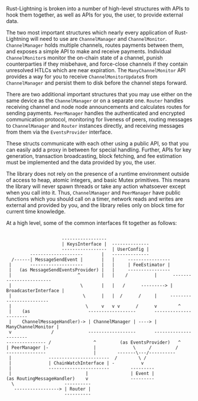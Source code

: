 Rust-Lightning is broken into a number of high-level structures with APIs to hook them
together, as well as APIs for you, the user, to provide external data.

The two most important structures which nearly every application of Rust-Lightning will
need to use are `ChannelManager` and `ChannelMonitor`. `ChannelManager` holds multiple
channels, routes payments between them, and exposes a simple API to make and receive
payments. Individual `ChannelMonitor`s monitor the on-chain state of a channel, punish
counterparties if they misbehave, and force-close channels if they contain unresolved
HTLCs which are near expiration. The `ManyChannelMonitor` API provides a way for you to
receive `ChannelMonitorUpdate`s from `ChannelManager` and persist them to disk before the
channel steps forward.

There are two additional important structures that you may use either on the same device
as the `ChannelManager` or on a separate one. `Router` handles receiving channel and node
node announcements and calculates routes for sending payments. `PeerManager` handles the
authenticated and encrypted communication protocol, monitoring for liveness of peers,
routing messages to `ChannelManager` and `Router` instances directly, and receiving
messages from them via the `EventsProvider` interface.

These structs communicate with each other using a public API, so that you can easily add
a proxy in between for special handling. Further, APIs for key generation, transaction
broadcasting, block fetching, and fee estimation must be implemented and the data
provided by you, the user.

The library does not rely on the presence of a runtime environment outside of access to
heap, atomic integers, and basic Mutex primitives. This means the library will never
spawn threads or take any action whatsoever except when you call into it. Thus,
`ChannelManager` and `PeerManager` have public functions which you should call on a timer,
network reads and writes are external and provided by you, and the library relies only on
block time for current time knowledge.

At a high level, some of the common interfaces fit together as follows:


```

                     -----------------
                     | KeysInterface |  --------------
                     -----------------  | UserConfig |
         --------------------       |   --------------
  /------| MessageSendEvent |       |   |     ----------------
 |       --------------------       |   |     | FeeEstimator |
 |   (as MessageSendEventsProvider) |   |     ----------------
 |                         ^        |   |    /          |      ------------------------
 |                          \       |   |   /      ---------> | BroadcasterInterface |
 |                           \      |   |  /      /     |     ------------------------
 |                            \     v   v v      /      v        ^
 |    (as                      ------------------       ----------------------
 |    ChannelMessageHandler)-> | ChannelManager | ----> | ManyChannelMonitor |
 v               /             ------------------       ----------------------
--------------- /                ^         (as EventsProvider)   ^
| PeerManager |-                 |              \     /         /
---------------                  |        -------\---/----------
 |              -----------------------  /        \ /
 |              | ChainWatchInterface | -          v
 |              -----------------------        ---------
 |                            |                | Event |
(as RoutingMessageHandler)    v                ---------
  \                   ----------
   -----------------> | Router |
                      ----------
```
